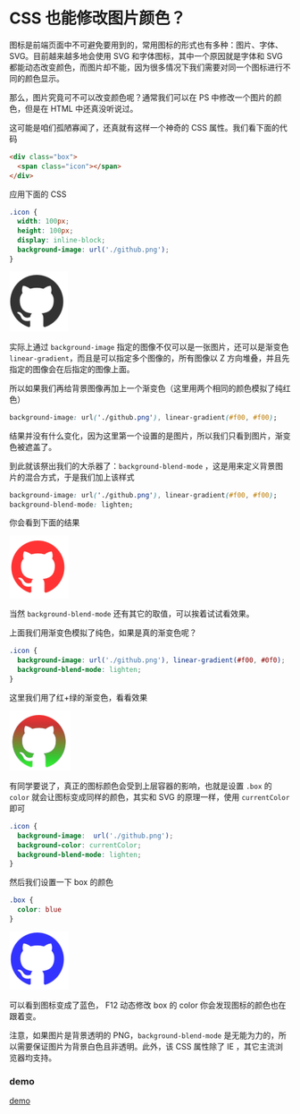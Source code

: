 # CSS 也能修改图片颜色？

图标是前端页面中不可避免要用到的，常用图标的形式也有多种：图片、字体、SVG。目前越来越多地会使用 SVG 和字体图标，其中一个原因就是字体和 SVG 都能动态改变颜色，而图片却不能，因为很多情况下我们需要对同一个图标进行不同的颜色显示。

那么，图片究竟可不可以改变颜色呢？通常我们可以在 PS 中修改一个图片的颜色，但是在 HTML 中还真没听说过。

这可能是咱们孤陋寡闻了，还真就有这样一个神奇的 CSS 属性。我们看下面的代码

```html
<div class="box">
  <span class="icon"></span>
</div>
```

应用下面的 CSS

```css
.icon {
  width: 100px;
  height: 100px;
  display: inline-block;
  background-image: url('./github.png');
}
```

![github.png](./github.png)

实际上通过 `background-image` 指定的图像不仅可以是一张图片，还可以是渐变色 `linear-gradient`，而且是可以指定多个图像的，所有图像以 Z 方向堆叠，并且先指定的图像会在后指定的图像上面。

所以如果我们再给背景图像再加上一个渐变色（这里用两个相同的颜色模拟了纯红色）

```css
background-image: url('./github.png'), linear-gradient(#f00, #f00);
```

结果并没有什么变化，因为这里第一个设置的是图片，所以我们只看到图片，渐变色被遮盖了。

到此就该祭出我们的大杀器了：`background-blend-mode` ，这是用来定义背景图片的混合方式，于是我们加上该样式

```css
background-image: url('./github.png'), linear-gradient(#f00, #f00);
background-blend-mode: lighten; 
```

你会看到下面的结果

![](./1540802813749-9271.png)


当然 `background-blend-mode` 还有其它的取值，可以挨着试试看效果。

上面我们用渐变色模拟了纯色，如果是真的渐变色呢？

```css
.icon {
  background-image: url('./github.png'), linear-gradient(#f00, #0f0);
  background-blend-mode: lighten; 
}
```

这里我们用了红+绿的渐变色，看看效果

![](./1540802881298-7215.png)

有同学要说了，真正的图标颜色会受到上层容器的影响，也就是设置 `.box` 的 `color` 就会让图标变成同样的颜色，其实和 SVG 的原理一样，使用 `currentColor` 即可

```css
.icon {
  background-image:  url('./github.png');
  background-color: currentColor;
  background-blend-mode: lighten;
}
```

然后我们设置一下 box 的颜色

```css
.box {
  color: blue
}
```

![](./1540802952764-1762.png)

可以看到图标变成了蓝色， F12 动态修改 box 的 color 你会发现图标的颜色也在跟着变。

注意，如果图片是背景透明的 PNG，`background-blend-mode` 是无能为力的，所以需要保证图片为背景白色且非透明。此外，该 CSS 属性除了 IE ，其它主流浏览器均支持。

### demo

[demo](https://codepen.io/huzhengen/pen/ZqNEob)